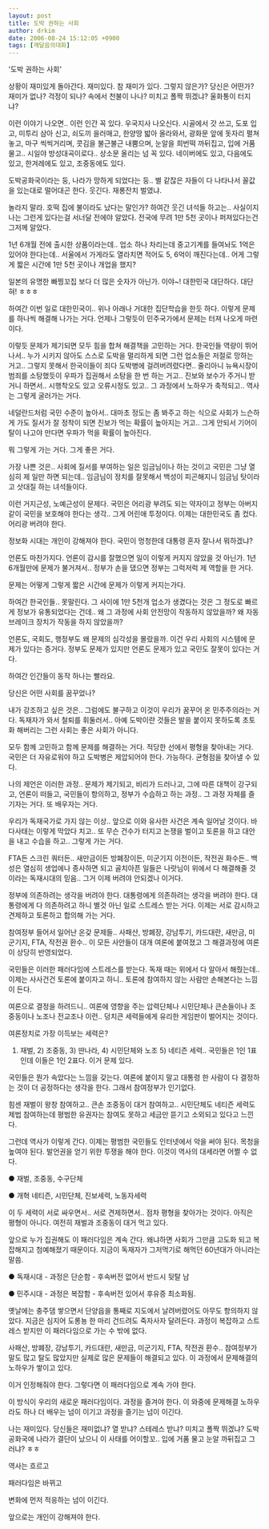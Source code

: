 ```yaml
---
layout: post
title: 도박 권하는 사회
author: drkim
date: 2006-08-24 15:12:05 +0900
tags: [깨달음의대화]
---
```

'도박 권하는 사회'
  

  
상황이 재미있게 돌아간다. 재미있다. 참 재미가 있다. 그렇지 않은가? 당신은 어떤가? 재미가 없나? 걱정이 되나? 속에서 천불이 나나? 미치고 폴짝 뛰겠냐? 울화통이 터지냐? 
  

  
이런 이야기 나오면.. 이런 인간 꼭 있다. 우국지사 나오신다. 시골에서 갓 쓰고, 도포 입고, 미투리 삼아 신고, 쇠도끼 을러매고, 한양땅 밟아 올라와서, 광화문 앞에 돗자리 펼쳐놓고, 마구 씩씩거리며, 콧김을 불근불근 내뿜으며, 눈알을 희번떡 까뒤집고, 입에 거품 물고.. 시일야 방성대곡이로다.. 상소문 올리는 넘 꼭 있다. 네이버에도 있고, 다음에도 있고, 한겨레에도 있고, 조중동에도 있다. 
  

  
도박공화국이라는 둥, 나라가 망하게 되었다는 둥.. 별 같잖은 자들이 다 나타나서 꼴값을 있는대로 떨어대곤 한다. 웃긴다. 재롱잔치 벌였냐.
  

  
놀라지 말라. 호떡 집에 불이라도 났다는 말인가? 하여간 웃긴 녀석들 하고는.. 사실이지 나는 그런게 있다는걸 서너달 전에야 알았다. 전국에 무려 1만 5천 곳이나 퍼져있다는건 그저께 알았다. 
  

  
1년 6개월 전에 출시한 상품이라는데.. 업소 하나 차리는데 중고기계를 들여놔도 1억은 있어야 한다는데.. 서울에서 가게라도 열라치면 적어도 5, 6억이 깨진다는데.. 어게 그렇게 짧은 시간에 1만 5천 곳이나 개업을 했지? 
  

  
일본의 유명한 빠찡꼬집 보다 더 많은 숫자가 아닌가. 이야~! 대한민국 대단하다. 대단혀! ㅎㅎㅎ
  

  
하여간 이번 일로 대한민국이.. 위나 아래나 거대한 집단학습을 한듯 하다. 이렇게 문제를 하나씩 해결해 나가는 거다. 언제나 그렇듯이 민주국가에서 문제는 터져 나오게 마련이다. 
  

  
이렇듯 문제가 제기되면 모두 힘을 합쳐 해결책을 고민하는 거다. 한국인들 역량이 뛰어나서.. 누가 시키지 않아도 스스로 도박을 멀리하게 되면 그런 업소들은 저절로 망하는 거고.. 그렇지 못해서 한국이들이 죄다 도박병에 걸려버려렸다면.. 줄리아니 뉴욕시장이 범죄를 소탕했듯이 우파가 집권해서 소탕을 한 번 하는 거고.. 진보와 보수가 주거니 받거니 하면서.. 시행착오도 있고 오류시정도 있고.. 그 과정에서 노하우가 축적되고.. 역사는 그렇게 굴러가는 거다. 
  

  
네덜란드처럼 국민 수준이 높아서.. 대마초 정도는 좀 봐주고 하는 식으로 사회가 느슨하게 가도 질서가 잘 정착이 되면 진보가 먹는 확률이 높아지는 거고.. 그게 안되서 기어이 탈이 나고야 만다면 우파가 먹을 확률이 높아진다. 
  

  
뭐 그렇게 가는 거다. 그게 좋은 거다. 
  

  
가장 나쁜 것은.. 사회에 질서를 부여하는 일은 임금님이나 하는 것이고 국민은 그냥 열심히 제 일만 하면 되는데.. 임금님이 정치를 잘못해서 백성이 피곤해지니 임금님 탓이라고 삿대질 하는 녀석들이다.
  

  
이런 거지근성, 노예근성이 문제다. 국민은 어리광 부려도 되는 약자이고 정부는 아버지같이 국민을 보호해야 한다는 생각.. 그게 어린애 투정이다. 이제는 대한민국도 좀 컸다. 어리광 버려야 한다. 
  

  
정보화 시대는 개인이 강해져야 한다. 국민이 멍청한데 대통령 혼자 잘나서 뭐하겠냐? 
  

  
언론도 마찬가지다. 언론이 감시를 잘했으면 일이 이렇게 커지지 않았을 것 아닌가. 1년 6개월만에 문제가 불거져서.. 정부가 손을 댔으면 정부는 그럭저럭 제 역할을 한 거다. 
  

  
문제는 어떻게 그렇게 짧은 시간에 문제가 이렇게 커지는가다. 
  

  
하여간 한국인들.. 못말린다. 그 사이에 1만 5천개 업소가 생겼다는 것은 그 정도로 빠르게 정보가 유통되었다는 건데.. 왜 그 과정에 사회 안전망이 작동하지 않았을까? 왜 자동브레이크 장치가 작동을 하지 않았을까? 
  

  
언론도, 국회도, 행정부도 왜 문제의 심각성을 몰랐을까. 이건 우리 사회의 시스템에 문제가 있다는 증거다. 정부도 문제가 있지만 언론도 문제가 있고 국민도 잘못이 있다는 거다. 
  

  
하여간 인간들이 동작 하나는 빨라요.
  

  

  
당신은 어떤 사회를 꿈꾸었나?
  

  
내가 강조하고 싶은 것은.. 그럼에도 불구하고 이것이 우리가 꿈꾸어 온 민주주의라는 거다. 독재자가 와서 철퇴를 휘둘러서.. 아예 도박이란 것들은 발을 붙이지 못하도록 초토화 해버리는 그런 사회는 좋은 사회가 아니다. 
  

  
모두 함께 고민하고 함께 문제를 해결하는 거다. 적당한 선에서 평형을 찾아내는 거다. 국민은 더 자유로워야 하고 도박병은 제압되어야 한다. 가능하다. 균형점을 찾아낼 수 있다. 
  

  
나의 제언은 이러한 과정.. 문제가 제기되고, 비리가 드러나고, 그에 따른 대책이 강구되고, 언론이 떠들고, 국민들이 항의하고, 정부가 수습하고 하는 과정.. 그 과정 자체를 즐기자는 거다. 또 배우자는 거다. 
  

  
우리가 독재국가로 가지 않는 이상.. 앞으로 이와 유사한 사건은 계속 일어날 것이다. 바다사태는 이렇게 막았다 치고.. 또 무슨 건수가 터지고 논쟁을 벌이고 토론을 하고 대안을 내고 수습을 하고.. 그렇게 가는 거다. 
  

  
FTA든 스크린 쿼터든.. 새만금이든 방폐장이든, 미군기지 이전이든, 작전권 화수든.. 백성은 열심히 생업에나 종사하면 되고 골치아픈 일들은 나랏님이 위에서 다 해결해줄 것이라는 독재시대의 믿음.. 그거 이제 버려야 안되겠나 이거다. 
  

  
정부에 의존하려는 생각을 버려야 한다. 대통령에게 의존하려는 생각을 버려야 한다. 대통령에게 다 의존하려고 하니 별것 아닌 일로 스트레스 받는 거다. 이제는 서로 감시하고 견제하고 토론하고 합의해 가는 거다. 
  

  
참여정부 들어서 일어난 온갖 문제들.. 사패산, 방폐장, 강남투기, 카드대란, 새만금, 미군기지, FTA, 작전권 환수.. 이 모든 사안들이 대개 여론에 붙여졌고 그 해결과정에 여론이 상당히 반영되었다. 
  

  
국민들은 이러한 패러다임에 스트레스를 받는다. 독재 때는 위에서 다 알아서 해줬는데.. 이제는 사사건건 토론에 붙이자고 하니.. 토론에 참여하지 않는 사람만 손해본다는 느낌이 든다. 
  

  
여론으로 결정을 하려드니.. 여론에 영향을 주는 압력단체나 시민단체나 큰손들이나 조중동이나 노조나 전교조나 이런.. 덩치큰 세력들에게 유리한 게임판이 벌어지는 것이다. 
  

  
여론정치로 가장 이득보는 세력은? 
  

  
1) 재벌, 2) 조중동, 3) 딴나라, 4) 시민단체와 노조 5) 네티즌 세력.. 국민들은 1인 1표인데 이들은 1인 2표다. 이거 문제 있다. 
  

  
국민들은 뭔가 속았다는 느낌을 갖는다. 여론에 붙이지 말고 대통령 한 사람이 다 결정하는 것이 더 공정하다는 생각을 한다. 그래서 참여정부가 인기없다.
  

  
힘센 재벌이 왕창 참여하고.. 큰손 조중동이 대거 참여하고.. 시민단체도 네티즌 세력도 제법 참여하는데 평범한 유권자는 참여도 못하고 세금만 뜯기고 소외되고 있다고 느낀다. 
  

  
그런데 역사가 이렇게 간다. 이제는 평범한 국민들도 인터넷에서 악을 써야 된다. 목청을 높여야 된다. 발언권을 얻기 위한 투쟁을 해야 한다. 이것이 역사의 대세라면 어쩔 수 없다. 
  

  
● 재벌, 조중동, 수구단체
  
● 개혁 네티즌, 시민단체, 진보세력, 노동자세력
  

  
이 두 세력이 서로 싸우면서.. 서로 견제하면서.. 점차 평형을 찾아가는 것이다. 아직은 평형이 아니다. 여전히 재벌과 조중동이 대거 먹고 있다. 
  

  
앞으로 누가 집권해도 이 패러다임은 계속 간다. 왜냐하면 사회가 그만큼 고도화 되고 복잡해지고 첨예해졌기 때문이다. 지금이 독재자가 그저먹기로 해먹던 60년대가 아니라는 말씀.
  

  
● 독재시대 - 과정은 단순함 - 후속버전 없어서 반드시 뒷탈 남
  
● 민주시대 - 과정은 복잡함 - 후속버전 있어서 후유증 최소화됨.
  

  
옛날에는 충주댐 쌓으면서 단양읍을 통째로 지도에서 날려버렸어도 아무도 항의하지 않았다. 지금은 심지어 도롱뇽 한 마리 건드려도 죽자사자 달려든다. 과정이 복잡하고 스트레스 받지만 이 패러다임으로 가는 수 밖에 없다. 
  

  
사패산, 방폐장, 강남투기, 카드대란, 새만금, 미군기지, FTA, 작전권 환수.. 참여정부가 말도 많고 탈도 많았지만 실제로 많은 문제들이 해결되고 있다. 이 과정에서 문제해결의 노하우가 쌓이고 있다. 
  

  
이거 인정해줘야 한다. 그렇다면 이 패러다임으로 계속 가야 한다. 
  

  
이 방식이 우리의 새로운 패러다임이다. 과정을 즐겨야 한다. 이 와중에 문제해결 노하우라도 하나 더 배우는 넘이 이기고 과정을 즐기는 넘이 이긴다. 
  

  
나는 재미있다. 당신들은 재미없냐? 열 받냐? 스테레스 받냐? 미치고 폴짝 뛰겠냐? 도박공화국에 나라가 결단이 났으니 이 사태를 어이할꼬.. 입에 거품 물고 눈알 까뒤집고 그러냐? ㅎㅎ
  

  
역사는 흐르고 
  
패러다임은 바뀌고 
  
변화에 먼저 적응하는 넘이 이긴다. 
  

  
앞으로는 개인이 강해져야 한다.